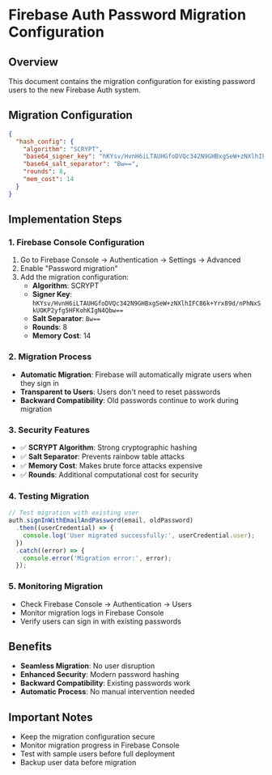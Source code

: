 # Firebase Auth Password Migration Configuration

## Overview
This document contains the migration configuration for existing password users to the new Firebase Auth system.

## Migration Configuration
```json
{
  "hash_config": {
    "algorithm": "SCRYPT",
    "base64_signer_key": "hKYsv/HvnH6iLTAUHGfoDVQc342N9GHBxgSeW+zNXlhIFC86k+Yrx89d/nPhNxSkUOKP2yfg5HFKohKIgN4Qbw==",
    "base64_salt_separator": "Bw==",
    "rounds": 8,
    "mem_cost": 14
  }
}
```

## Implementation Steps

### 1. Firebase Console Configuration
1. Go to Firebase Console → Authentication → Settings → Advanced
2. Enable "Password migration"
3. Add the migration configuration:
   - **Algorithm**: SCRYPT
   - **Signer Key**: `hKYsv/HvnH6iLTAUHGfoDVQc342N9GHBxgSeW+zNXlhIFC86k+Yrx89d/nPhNxSkUOKP2yfg5HFKohKIgN4Qbw==`
   - **Salt Separator**: `Bw==`
   - **Rounds**: 8
   - **Memory Cost**: 14

### 2. Migration Process
- **Automatic Migration**: Firebase will automatically migrate users when they sign in
- **Transparent to Users**: Users don't need to reset passwords
- **Backward Compatibility**: Old passwords continue to work during migration

### 3. Security Features
- ✅ **SCRYPT Algorithm**: Strong cryptographic hashing
- ✅ **Salt Separator**: Prevents rainbow table attacks
- ✅ **Memory Cost**: Makes brute force attacks expensive
- ✅ **Rounds**: Additional computational cost for security

### 4. Testing Migration
```javascript
// Test migration with existing user
auth.signInWithEmailAndPassword(email, oldPassword)
  .then((userCredential) => {
    console.log('User migrated successfully:', userCredential.user);
  })
  .catch((error) => {
    console.error('Migration error:', error);
  });
```

### 5. Monitoring Migration
- Check Firebase Console → Authentication → Users
- Monitor migration logs in Firebase Console
- Verify users can sign in with existing passwords

## Benefits
- **Seamless Migration**: No user disruption
- **Enhanced Security**: Modern password hashing
- **Backward Compatibility**: Existing passwords work
- **Automatic Process**: No manual intervention needed

## Important Notes
- Keep the migration configuration secure
- Monitor migration progress in Firebase Console
- Test with sample users before full deployment
- Backup user data before migration 